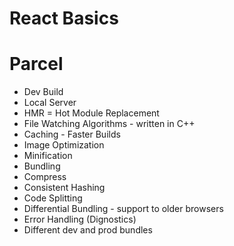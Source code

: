 # React Basics

# Parcel

- Dev Build
- Local Server
- HMR = Hot Module Replacement
- File Watching Algorithms - written in C++
- Caching - Faster Builds
- Image Optimization
- Minification
- Bundling
- Compress
- Consistent Hashing
- Code Splitting
- Differential Bundling - support to older browsers
- Error Handling (Dignostics)
- Different dev and prod bundles
